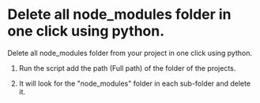 
# Delete all node_modules folder in one click using python.

Delete all node_modules folder from your project in one click using python.

1. Run the script add the path (Full path) of the folder of the projects.

2. It will look for the "node_modules" folder in each sub-folder and delete it.